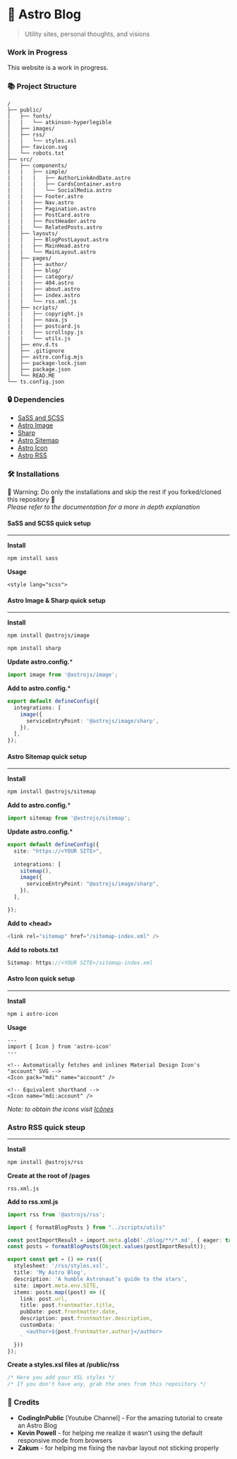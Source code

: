 # 🚀 Astro Blog
> Utility sites, personal thoughts, and visions

### Work in Progress

This website is a work in progress.

### 📚 Project Structure

```
/
├── public/
│   ├── fonts/
|   |   └── atkinson-hyperlegible
│   ├── images/
│   ├── rss/
|   |   └── styles.xsl
│   ├── favicon.svg
│   └── robots.txt
├── src/
│   ├── components/
|   |   ├── simple/
|   |   |   ├── AuthorLinkAndDate.astro
|   |   |   ├── CardsContainer.astro
|   |   |   └── SocialMedia.astro
|   |   ├── Footer.astro
|   |   ├── Nav.astro
|   |   ├── Pagination.astro
|   |   ├── PostCard.astro
|   |   ├── PostHeader.astro
|   |   └── RelatedPosts.astro
│   ├── layouts/
|   |   ├── BlogPostLayout.astro
|   |   ├── MainHead.astro
|   |   └── MainLayout.astro
│   ├── pages/
|   |   ├── author/
|   |   ├── blog/
|   |   ├── category/
|   |   ├── 404.astro
|   |   ├── about.astro
|   |   ├── index.astro
|   |   └── rss.xml.js
│   ├── scripts/
|   |   ├── copyright.js
|   |   ├── nava.js
|   |   ├── postcard.js
|   |   ├── scrollspy.js
|   |   └── utils.js
│   ├── env.d.ts
│   ├── .gitignore
│   ├── astro.config.mjs
│   ├── package-lock.json
│   ├── package.json
│   └── READ.ME
└── ts.config.json
```

### 🔒 Dependencies

* [SaSS and SCSS](https://docs.astro.build/en/guides/styling/#sass-and-scss)
* [Astro Image](https://docs.astro.build/en/guides/integrations-guide/image/)
* [Sharp](https://docs.astro.build/en/guides/integrations-guide/image/#installing-sharp-optional)
* [Astro Sitemap](https://docs.astro.build/en/guides/integrations-guide/sitemap/)
* [Astro Icon](https://github.com/natemoo-re/astro-icon#readme)
* [Astro RSS](https://docs.astro.build/en/guides/rss/)

### 🛠 Installations

🛑 Warning: Do only the installations and skip the rest if you forked/cloned this repository 🛑  
*Please refer to the documentation for a more in depth explanation*

#### SaSS and SCSS quick setup
---

**Install**
```bash
npm install sass
```

**Usage**
```astro
<style lang="scss">
```
  

#### Astro Image & Sharp quick setup
---

**Install**
```bash
npm install @astrojs/image
```

```bash
npm install sharp
```

**Update astro.config.***
```ts
import image from '@astrojs/image';
```

**Add to astro.config.***
```ts
export default defineConfig({
  integrations: [
    image({
      serviceEntryPoint: '@astrojs/image/sharp',
    }),
  ],
});
```
  

#### Astro Sitemap quick setup
---

**Install**
```bash
npm install @astrojs/sitemap
```

**Add to astro.config.***
```ts
import sitemap from '@astrojs/sitemap';
```

**Update astro.config.***
```ts
export default defineConfig({
  site: "https://<YOUR SITE>",
 
  integrations: [
    sitemap(),
    image({
      serviceEntryPoint: "@astrojs/image/sharp",
    }),
  ],

});
```

**Add to \<head\>**
```ts
<link rel="sitemap" href="/sitemap-index.xml" />
```

**Add to robots.txt**
```ts
Sitemap: https://<YOUR SITE>/sitemap-index.xml
```
  

#### Astro Icon quick setup
---

**Install**
```bash
npm i astro-icon
```

**Usage**
```astro
---
import { Icon } from 'astro-icon'
---

<!-- Automatically fetches and inlines Material Design Icon's "account" SVG -->
<Icon pack="mdi" name="account" />

<!-- Equivalent shorthand -->
<Icon name="mdi:account" />
```

*Note: to obtain the icons visit [Icônes](https://icones.js.org/)*

  
### Astro RSS quick steup
---

**Install**
```bash
npm install @astrojs/rss
```

**Create at the root of /pages**
```
rss.xml.js
```

**Add to rss.xml.js**
```ts
import rss from '@astrojs/rss';

import { formatBlogPosts } from "../scripts/utils"

const postImportResult = import.meta.glob('./blog/**/*.md', { eager: true });
const posts = formatBlogPosts(Object.values(postImportResult));

export const get = () => rss({
  stylesheet: '/rss/styles.xsl',
  title: 'My Astro Blog',
  description: 'A humble Astronaut’s guide to the stars',
  site: import.meta.env.SITE,
  items: posts.map((post) => ({
    link: post.url,
    title: post.frontmatter.title,
    pubDate: post.frontmatter.date,
    description: post.frontmatter.description,
    customData: `
      <author>${post.frontmatter.author}</author>
    `
  }))
});
```

**Create a styles.xsl files at /public/rss**
```css
/* Here you add your XSL styles */
/* If you don't have any, grab the ones from this repository */
```
  

### 👑 Credits 

 - **CodingInPublic** [Youtube Channel] - For the amazing tutorial to create an Astro Blog
 - **Kevin Powell** - for helping me realize it wasn't using the default responsive mode from browsers
 - **Zakum** - for helping me fixing the navbar layout not sticking properly
